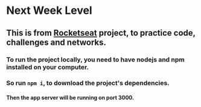 # Next Week Level
## This is from [Rocketseat](https://rocketseat.com.br/) project, to practice code, challenges and networks.

### To run the project locally, you need to have nodejs and npm installed on your computer. 

### So run `npm i`, to download the project's dependencies.

#### Then the app server will be running on port 3000.
